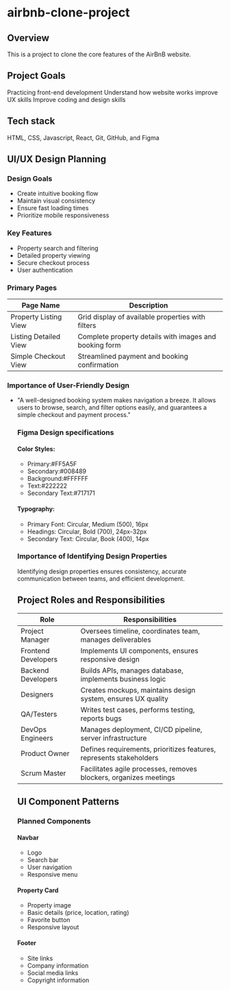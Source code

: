 # airbnb-clone-project
## Overview 
This is a project to clone the core features of the AirBnB website.
## Project Goals
Practicing front-end development
Understand how website works 
improve UX skills 
Improve coding and design skills
## Tech stack
HTML, CSS, Javascript, React,
Git, GitHub,
 and Figma 
 
 ## UI/UX Design Planning
 
 ### Design Goals 
 - Create intuitive booking flow
 - Maintain visual consistency
 - Ensure fast loading times
 - Prioritize mobile responsiveness
   
### Key Features
- Property search and filtering
- Detailed property viewing
- Secure checkout process
- User authentication
  
### Primary Pages
| Page Name             | Description                                                                 |
|-----------------------|-----------------------------------------------------------------------------|
| Property Listing View | Grid display of available properties with filters |
| Listing Detailed View | Complete property details with images and booking form |
| Simple Checkout View  | Streamlined payment and booking confirmation |
  
### Importance of User-Friendly Design
- "A well-designed booking system makes navigation a breeze. It allows users to browse, search, and filter options easily, and guarantees a simple checkout and payment process."
  ### Figma Design specifications
  #### Color Styles:
  - Primary:#FF5A5F
  - Secondary:#008489
  - Background:#FFFFFF
  - Text:#222222
  - Secondary Text:#717171
    
  #### Typography:
  - Primary Font: Circular, Medium (500), 16px
  - Headings: Circular, Bold (700), 24px-32px
  - Secondary Text: Circular, Book (400), 14px
 
  ### Importance of Identifying Design Properties
  Identifying design properties ensures consistency, accurate communication between teams, and efficient development.
  ## Project Roles and Responsibilities
  | Role                   | Responsibilities|
  |-----------------------|-----------------------------------------------------------------------------|
  | Project Manager| Oversees timeline, coordinates team, manages deliverables |
  | Frontend Developers| Implements UI components, ensures responsive design |
  | Backend Developers | Builds APIs, manages database, implements business logic |
  | Designers | Creates mockups, maintains design system, ensures UX quality |
  | QA/Testers | Writes test cases, performs testing, reports bugs |
  | DevOps Engineers | Manages deployment, CI/CD pipeline, server infrastructure |
  | Product Owner | Defines requirements, prioritizes features, represents stakeholders |
  | Scrum Master | Facilitates agile processes, removes blockers, organizes meetings |
  ## UI Component Patterns
  ### Planned Components
  #### Navbar
  - Logo
  - Search bar
  - User navigation
  - Responsive menu
  #### Property Card 
  - Property image
  - Basic details (price, location, rating)
  - Favorite button
  - Responsive layout
  #### Footer
  - Site links
  - Company information
  - Social media links
  - Copyright information
